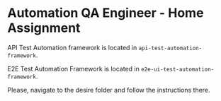# Automation QA Engineer - Home Assignment

API Test Automation framework is located in `api-test-automation-framework`.

E2E Test Automation Framework is located in `e2e-ui-test-automation-framework`.

Please, navigate to the desire folder and follow the instructions there.